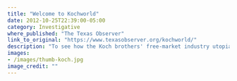 ```yaml
---
title: "Welcome to Kochworld"
date: 2012-10-25T22:39:00-05:00
category: Investigative
where_published: "The Texas Observer"
link_to_original: "https://www.texasobserver.org/kochworld/"
description: "To see how the Koch brothers' free-market industry utopia operates, look no further than Corpus Christi, Texas, where the billionaires own two oil refineries."
images: 
- /images/thumb-koch.jpg
image_credit: ""
---
```

